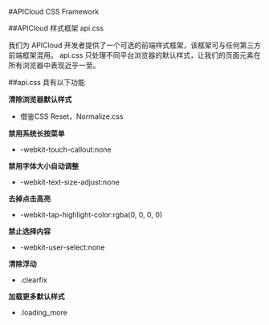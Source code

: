 #APICloud CSS Framework

##APICloud 样式框架 api.css

我们为 APICloud 开发者提供了一个可选的前端样式框架，该框架可与任何第三方前端框架混用。
api.css 只处理不同平台浏览器的默认样式，让我们的页面元素在所有浏览器中表现近乎一至。

##api.css 具有以下功能

**清除浏览器默认样式**
* 借鉴CSS Reset，Normalize.css

**禁用系统长按菜单**
* -webkit-touch-callout:none

**禁用字体大小自动调整**
* -webkit-text-size-adjust:none

**去掉点击高亮**
* -webkit-tap-highlight-color:rgba(0, 0, 0, 0)

**禁止选择内容**
* -webkit-user-select:none

**清除浮动**
* .clearfix

**加载更多默认样式**
* .loading_more